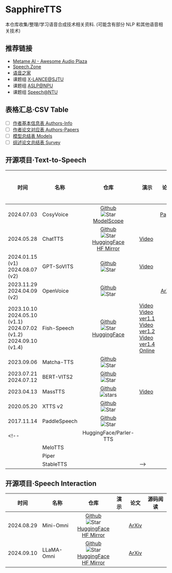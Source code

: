 # SapphireTTS

本仓库收集/整理/学习语音合成技术相关资料.
(可能含有部分 NLP 和其他语音相关技术)

## 推荐链接

- [Metame AI - Awesome Audio Plaza](https://github.com/metame-ai/awesome-audio-plaza)
- [Speech.Zone](https://speech.zone)
- [语音之家](https://www.speechhome.com)
- 课题组 [X-LANCE@SJTU](https://x-lance.sjtu.edu.cn)
- 课题组 [ASLP@NPU](http://www.npu-aslp.org)
- 课题组 [Speech@NTU](https://www.youtube.com/@HungyiLeeNTU)

## 表格汇总·CSV Table

- [ ] [作者基本信息表 Authors-Info](Authors.csv)
- [ ] [作者论文对应表 Authors-Papers](Authors-Papers.csv)
- [ ] [模型总结表 Models](Models.csv)
- [ ] [综述论文总结表 Survey]()

## 开源项目·Text-to-Speech

|时间|名称|仓库|演示|论文|源码阅读|
|---|---|:-:|---|:-:|:-:|
|2024.07.03|CosyVoice|[Github](https://github.com/FunAudioLLM/CosyVoice)<br>![Star](https://img.shields.io/github/stars/FunAudioLLM/CosyVoice?style=social)<br>[ModelScope](https://www.modelscope.cn/studios/iic/CosyVoice-300M)||[Paper](https://fun-audio-llm.github.io/pdf/CosyVoice_v1.pdf)|
|2024.05.28|ChatTTS|[Github](https://github.com/2noise/ChatTTS)<br>![Star](https://img.shields.io/github/stars/2noise/ChatTTS?style=social)<br>[HuggingFace](https://huggingface.co/2Noise/ChatTTS)<br>[HF Mirror](https://hf-mirrors.com/2Noise/ChatTTS)|[Video](https://www.bilibili.com/video/BV1zn4y1o7iV)|||
|2024.01.15 (v1)<br>2024.08.07 (v2)|GPT-SoVITS|[Github](https://github.com/RVC-Boss/GPT-SoVITS)<br>![Star](https://img.shields.io/github/stars/RVC-Boss/GPT-SoVITS?style=social)|[Video](https://www.bilibili.com/video/BV12g4y1m7Uw/)|
|2023.11.29<br>2024.04.09 (v2)|OpenVoice|[Github](https://github.com/myshell-ai/OpenVoice)<br>![Star](https://img.shields.io/github/stars/myshell-ai/openvoice.svg?style=social&label=Star)||[ArXiv](https://arxiv.org/abs/2312.01479)|
|2023.10.10<br>2024.05.10 (v1.1)<br>2024.07.02 (v1.2)<br>2024.09.10 (v1.4)|Fish-Speech|[Github](https://github.com/fishaudio/fish-speech)<br>![Star](https://img.shields.io/github/stars/fishaudio/fish-speech?style=social)<br>[HuggingFace](https://huggingface.co/fishaudio/fish-speech-1)|[Video](https://www.bilibili.com/video/BV1mQ4y1E7qD/) <br>[Video ver1.1](https://www.bilibili.com/video/BV1zJ4m1K7cj/)<br>[Video ver1.2](https://www.bilibili.com/video/BV1wz421B71D/)<br>[Video ver1.4](https://www.bilibili.com/video/BV1pu46eVEk7)<br>[Online](https://fs.firefly.matce.cn)|
|2023.09.06|Matcha-TTS|[Github](https://github.com/shivammehta25/Matcha-TTS)<br>![Star](https://img.shields.io/github/stars/fishaudio/Bert-VITS2?style=social)
|2023.07.21<br>2024.07.12|BERT-VITS2|[Github](https://github.com/fishaudio/Bert-VITS2)<br>![Star](https://img.shields.io/github/stars/shivammehta25/Matcha-TTS?style=social)||
|2023.04.13|MassTTS|[Github](https://github.com/anyvoiceai/MassTTS)<br>![stars](https://img.shields.io/github/stars/anyvoiceai/MassTTS?style=social)|[Video](https://www.bilibili.com/video/BV1w24y1c7z9)|
|2020.05.20|XTTS v2|[Github](https://github.com/coqui-ai/TTS)<br>![Star](https://img.shields.io/github/stars/coqui-ai/TTS?style=social) |
|2017.11.14|PaddleSpeech|[Github](https://github.com/PaddlePaddle/PaddleSpeech)<br>![Star](https://img.shields.io/github/stars/PaddlePaddle/PaddleSpeech?style=social)|
<!-- ||HuggingFace/Parler-TTS||
||MeloTTS||
||Piper||
||StableTTS|| -->

## 开源项目·Speech Interaction

|时间|名称|仓库|演示|论文|源码阅读|
|---|---|:-:|---|:-:|:-:|
|2024.08.29|Mini-Omni|[Github](https://github.com/gpt-omni/mini-omni)<br>![Star](https://img.shields.io/github/stars/gpt-omni/mini-omni)<br>[HuggingFace](https://huggingface.co/gpt-omni/mini-omni)<br>[HF Mirror](https://hf-mirror.com/gpt-omni/mini-omni)||[ArXiv](https://arxiv.org/abs/2408.16725)|
|2024.09.10|LLaMA-Omni|[Github](https://github.com/ictnlp/LLaMA-Omni)<br>![Star](https://img.shields.io/github/stars/ictnlp/LLaMA-Omni?style=social)<br>[HuggingFace](https://huggingface.co/ICTNLP/Llama-3.1-8B-Omni)<br>[HF Mirror](https://hf-mirror.com/ICTNLP/Llama-3.1-8B-Omni)||[ArXiv](https://arxiv.org/abs/2409.06666)|